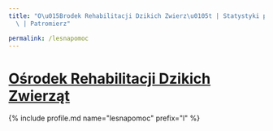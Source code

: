 ```yaml
---
title: "O\u015Brodek Rehabilitacji Dzikich Zwierz\u0105t | Statystyki patronite.pl\
  \ | Patromierz"

permalink: /lesnapomoc
---
```


# [Ośrodek Rehabilitacji Dzikich Zwierząt](https://patronite.pl/lesnapomoc)

{% include profile.md name="lesnapomoc" prefix="l" %}

